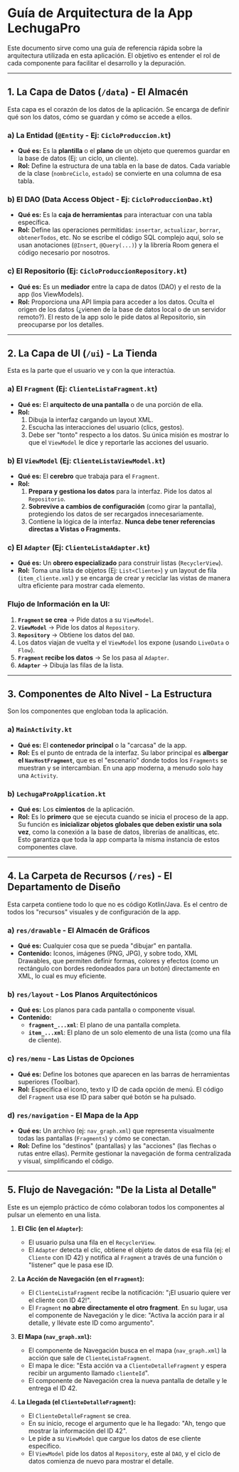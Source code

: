 # Guía de Arquitectura de la App LechugaPro

Este documento sirve como una guía de referencia rápida sobre la arquitectura utilizada en esta aplicación. El objetivo es entender el rol de cada componente para facilitar el desarrollo y la depuración.

---

## 1. La Capa de Datos (`/data`) - El Almacén

Esta capa es el corazón de los datos de la aplicación. Se encarga de definir qué son los datos, cómo se guardan y cómo se accede a ellos.

### a) La Entidad (`@Entity` - Ej: `CicloProduccion.kt`)
- **Qué es:** Es la **plantilla** o el **plano** de un objeto que queremos guardar en la base de datos (Ej: un ciclo, un cliente).
- **Rol:** Define la estructura de una tabla en la base de datos. Cada variable de la clase (`nombreCiclo`, `estado`) se convierte en una columna de esa tabla.

### b) El DAO (Data Access Object - Ej: `CicloProduccionDao.kt`)
- **Qué es:** Es la **caja de herramientas** para interactuar con una tabla específica.
- **Rol:** Define las operaciones permitidas: `insertar`, `actualizar`, `borrar`, `obtenerTodos`, etc. No se escribe el código SQL complejo aquí, solo se usan anotaciones (`@Insert`, `@Query(...)`) y la librería Room genera el código necesario por nosotros.

### c) El Repositorio (Ej: `CicloProduccionRepository.kt`)
- **Qué es:** Es un **mediador** entre la capa de datos (DAO) y el resto de la app (los ViewModels).
- **Rol:** Proporciona una API limpia para acceder a los datos. Oculta el origen de los datos (¿vienen de la base de datos local o de un servidor remoto?). El resto de la app solo le pide datos al Repositorio, sin preocuparse por los detalles.

---

## 2. La Capa de UI (`/ui`) - La Tienda

Esta es la parte que el usuario ve y con la que interactúa.

### a) El `Fragment` (Ej: `ClienteListaFragment.kt`)
- **Qué es:** El **arquitecto de una pantalla** o de una porción de ella.
- **Rol:**
    1.  Dibuja la interfaz cargando un layout XML.
    2.  Escucha las interacciones del usuario (clics, gestos).
    3.  Debe ser "tonto" respecto a los datos. Su única misión es mostrar lo que el `ViewModel` le dice y reportarle las acciones del usuario.

### b) El `ViewModel` (Ej: `ClienteListaViewModel.kt`)
- **Qué es:** El **cerebro** que trabaja para el `Fragment`.
- **Rol:**
    1.  **Prepara y gestiona los datos** para la interfaz. Pide los datos al `Repositorio`.
    2.  **Sobrevive a cambios de configuración** (como girar la pantalla), protegiendo los datos de ser recargados innecesariamente.
    3.  Contiene la lógica de la interfaz. **Nunca debe tener referencias directas a Vistas o Fragments.**

### c) El `Adapter` (Ej: `ClienteListaAdapter.kt`)
- **Qué es:** Un **obrero especializado** para construir listas (`RecyclerView`).
- **Rol:** Toma una lista de objetos (Ej: `List<Cliente>`) y un layout de fila (`item_cliente.xml`) y se encarga de crear y reciclar las vistas de manera ultra eficiente para mostrar cada elemento.

### Flujo de Información en la UI:
1.  **`Fragment` se crea** -> Pide datos a su `ViewModel`.
2.  **`ViewModel`** -> Pide los datos al `Repository`.
3.  **`Repository`** -> Obtiene los datos del `DAO`.
4.  Los datos viajan de vuelta y el `ViewModel` los expone (usando `LiveData` o `Flow`).
5.  **`Fragment` recibe los datos** -> Se los pasa al `Adapter`.
6.  **`Adapter`** -> Dibuja las filas de la lista.

---

## 3. Componentes de Alto Nivel - La Estructura

Son los componentes que engloban toda la aplicación.

### a) `MainActivity.kt`
- **Qué es:** El **contenedor principal** o la "carcasa" de la app.
- **Rol:** Es el punto de entrada de la interfaz. Su labor principal es **albergar el `NavHostFragment`**, que es el "escenario" donde todos los `Fragments` se muestran y se intercambian. En una app moderna, a menudo solo hay una `Activity`.

### b) `LechugaProApplication.kt`
- **Qué es:** Los **cimientos** de la aplicación.
- **Rol:** Es lo **primero** que se ejecuta cuando se inicia el proceso de la app. Su función es **inicializar objetos globales que deben existir una sola vez**, como la conexión a la base de datos, librerías de analíticas, etc. Esto garantiza que toda la app comparta la misma instancia de estos componentes clave.

---

## 4. La Carpeta de Recursos (`/res`) - El Departamento de Diseño

Esta carpeta contiene todo lo que no es código Kotlin/Java. Es el centro de todos los "recursos" visuales y de configuración de la app.

### a) `res/drawable` - El Almacén de Gráficos
- **Qué es:** Cualquier cosa que se pueda "dibujar" en pantalla.
- **Contenido:** Iconos, imágenes (PNG, JPG), y sobre todo, XML Drawables, que permiten definir formas, colores y efectos (como un rectángulo con bordes redondeados para un botón) directamente en XML, lo cual es muy eficiente.

### b) `res/layout` - Los Planos Arquitectónicos
- **Qué es:** Los planos para cada pantalla o componente visual.
- **Contenido:**
    - **`fragment_...xml`**: El plano de una pantalla completa.
    - **`item_...xml`**: El plano de un solo elemento de una lista (como una fila de cliente).

### c) `res/menu` - Las Listas de Opciones
- **Qué es:** Define los botones que aparecen en las barras de herramientas superiores (Toolbar).
- **Rol:** Especifica el icono, texto y ID de cada opción de menú. El código del `Fragment` usa ese ID para saber qué botón se ha pulsado.

### d) `res/navigation` - El Mapa de la App
- **Qué es:** Un archivo (ej: `nav_graph.xml`) que representa visualmente todas las pantallas (`Fragments`) y cómo se conectan.
- **Rol:** Define los "destinos" (pantallas) y las "acciones" (las flechas o rutas entre ellas). Permite gestionar la navegación de forma centralizada y visual, simplificando el código.

---

## 5. Flujo de Navegación: "De la Lista al Detalle"

Este es un ejemplo práctico de cómo colaboran todos los componentes al pulsar un elemento en una lista.

1.  **El Clic (en el `Adapter`):**
    - El usuario pulsa una fila en el `RecyclerView`.
    - El `Adapter` detecta el clic, obtiene el objeto de datos de esa fila (ej: el `Cliente` con ID 42) y notifica al `Fragment` a través de una función o "listener" que le pasa ese ID.

2.  **La Acción de Navegación (en el `Fragment`):**
    - El `ClienteListaFragment` recibe la notificación: "¡El usuario quiere ver el cliente con ID 42!".
    - El `Fragment` **no abre directamente el otro fragment**. En su lugar, usa el componente de Navegación y le dice: "Activa la acción para ir al detalle, y llévate este ID como argumento".

3.  **El Mapa (`nav_graph.xml`):**
    - El componente de Navegación busca en el mapa (`nav_graph.xml`) la acción que sale de `ClienteListaFragment`.
    - El mapa le dice: "Esta acción va a `ClienteDetalleFragment` y espera recibir un argumento llamado `clienteId`".
    - El componente de Navegación crea la nueva pantalla de detalle y le entrega el ID 42.

4.  **La Llegada (el `ClienteDetalleFragment`):**
    - El `ClienteDetalleFragment` se crea.
    - En su inicio, recoge el argumento que le ha llegado: "Ah, tengo que mostrar la información del ID 42".
    - Le pide a su `ViewModel` que cargue los datos de ese cliente específico.
    - El `ViewModel` pide los datos al `Repository`, este al `DAO`, y el ciclo de datos comienza de nuevo para mostrar el detalle.
